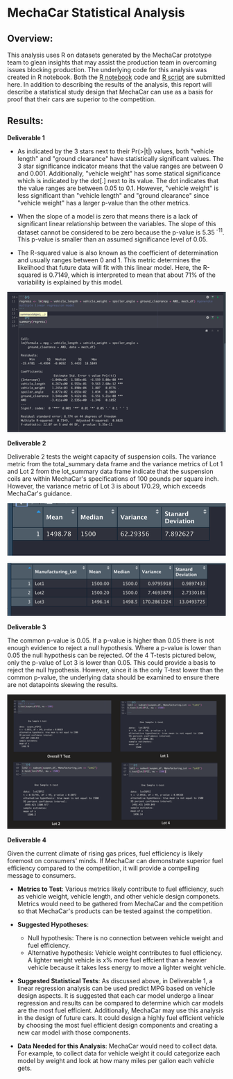 # MechaCar Statistical Analysis

## Overview:
This analysis uses R on datasets generated by the MechaCar prototype team to glean insights that may assist the production team in overcoming issues blocking production.  The underlying code for this analysis was created in R notebook.  Both the [R notebook](https://github.com/laurlen2112/mechaCar_statistical_analysis/blob/main/challenge_notebook.Rmd) code and [R script](https://github.com/laurlen2112/mechaCar_statistical_analysis/blob/main/MechaCarChallenge.R) are submitted here.  In addition to describing the results of the analysis, this report will describe a statistical study design that MechaCar can use as a basis for proof that their cars are superior to the competition.

## Results:
**Deliverable 1**
* As indicated by the 3 stars next to their Pr(>|t|) values, both "vehicle length" and "ground clearance" have statistically significant values.  The 3 star significance indicator means that the value ranges are between 0 and 0.001.  Additionally, "vehicle weight" has some statical significance which is indicated by the dot[.] next to its value.  The dot indicates that the value ranges are between 0.05 to 0.1.  However, "vehicle weight" is less significant than "vehicle length" and "ground clearance" since "vehicle weight" has a larger p-value than the other metrics.

* When the slope of a model is zero that means there is a lack of significant linear relationship between the variables. The slope of this dataset cannot be considered to be zero because the p-value is 5.35<sup> -11</sup>.  This p-value is smaller than an assumed significance level of 0.05.

* The R-squared value is also known as the coefficient of determination and usually ranges between 0 and 1.  This metric determines the likelihood that future data will fit with this linear model.  Here, the R-squared is 0.7149, which is interpreted to mean that about 71% of the variability is explained by this model. 

![del 1](https://github.com/laurlen2112/mechaCar_statistical_analysis/blob/main/resources/del%201%20summary.png)

**Deliverable 2**

Deliverable 2 tests the weight capacity of suspension coils.  The variance metric from the total_summary data frame and the variance metrics of Lot 1 and Lot 2 from the lot_summary data frame indicate that the suspension coils are within MechaCar's specifications of 100 pounds per square inch.  However, the variance metric of Lot 3 is about 170.29, which exceeds MechaCar's guidance.

![del 2 total summary](https://github.com/laurlen2112/mechaCar_statistical_analysis/blob/main/resources/total_summary_df.png)

![del 2 lot summary](https://github.com/laurlen2112/mechaCar_statistical_analysis/blob/main/resources/lot_summary_df.png)

**Deliverable 3**

The common p-value is 0.05.  If a p-value is higher than 0.05 there is not enough evidence to reject a null hypothesis.  Where a p-value is lower than 0.05 the null hypothesis can be rejected.  Of the 4 T-tests pictured below, only the p-value of Lot 3 is lower than 0.05.  This could provide a basis to reject the null hypothesis.  However, since it is the only T-test lower than the common p-value, the underlying data should be examined to ensure there are not datapoints skewing the results.

![del 3](https://github.com/laurlen2112/mechaCar_statistical_analysis/blob/main/resources/resources/del%203.png)

**Deliverable 4**

Given the current climate of rising gas prices, fuel efficiency is likely foremost on consumers' minds.  If MechaCar can demonstrate superior fuel efficiency compared to the competition, it will provide a compelling message to consumers.

* **Metrics to Test**: Various metrics likely contribute to fuel efficiency, such as vehicle weight, vehicle length, and other vehicle design componets. Metrics would need to be gathered from MechaCar and the competition so that MechaCar's products can be tested against the competition.

* **Suggested Hypotheses**:
	* Null hypothesis: There is no connection between vehicle weight and fuel efficiency.
	* Alternative hypothesis: Vehicle weight contributes to fuel efficiency.  A lighter weight vehicle is x% more fuel effcient than a heavier vehicle because it takes less energy to move a lighter weight vehicle.
	
* **Suggested Statistical Tests**: As discussed above, in Deliverable 1, a linear regression analysis can be used predict MPG based on vehicle design aspects.  It is suggested that each car model undergo a linear regression and results can be compared to determine which car models are the most fuel efficient.  Additionally, MechaCar may use this analysis in the design of future cars.  It could design a highly fuel efficient vehicle by choosing the most fuel efficient design components and creating a new car model with those components. 

* **Data Needed for this Analysis**: MechaCar would need to collect data.  For example, to collect data for vehicle weight it could 
categorize each model by weight and look at how many miles per gallon each vehicle gets. 

